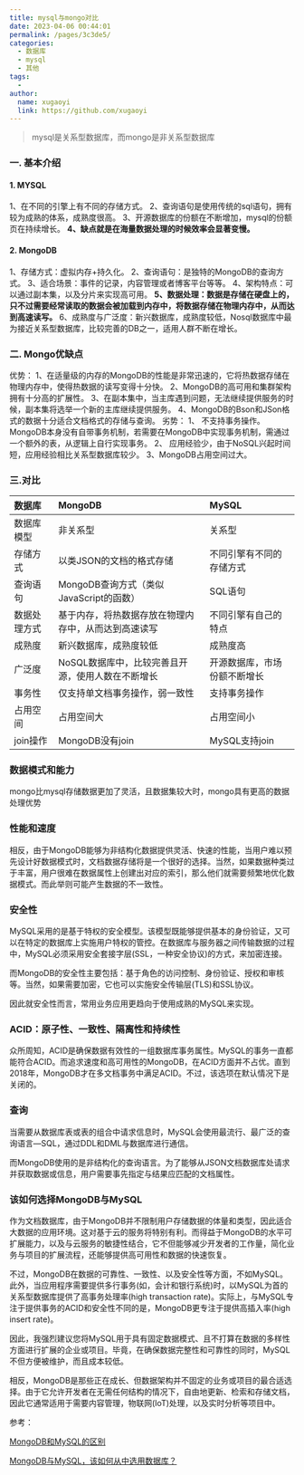 ```yaml
---
title: mysql与mongo对比
date: 2023-04-06 00:44:01
permalink: /pages/3c3de5/
categories:
  - 数据库
  - mysql
  - 其他
tags:
  - 
author: 
  name: xugaoyi
  link: https://github.com/xugaoyi
---
```





> mysql是关系型数据库，而mongo是非关系型数据库

### 一. 基本介绍

#### 1. MYSQL

1、在不同的引擎上有不同的存储方式。
2、查询语句是使用传统的sql语句，拥有较为成熟的体系，成熟度很高。
3、开源数据库的份额在不断增加，mysql的份额页在持续增长。
**4、缺点就是在海量数据处理的时候效率会显著变慢。**

#### 2. MongoDB

1、存储方式：虚拟内存+持久化。
2、查询语句：是独特的MongoDB的查询方式。
3、适合场景：事件的记录，内容管理或者博客平台等等。
4、架构特点：可以通过副本集，以及分片来实现高可用。
**5、数据处理：数据是存储在硬盘上的，只不过需要经常读取的数据会被加载到内存中，将数据存储在物理内存中，从而达到高速读写。**
6、成熟度与广泛度：新兴数据库，成熟度较低，Nosql数据库中最为接近关系型数据库，比较完善的DB之一，适用人群不断在增长。



### 二. Mongo优缺点

优势：
1、在适量级的内存的MongoDB的性能是非常迅速的，它将热数据存储在物理内存中，使得热数据的读写变得十分快。
2、MongoDB的高可用和集群架构拥有十分高的扩展性。
3、在副本集中，当主库遇到问题，无法继续提供服务的时候，副本集将选举一个新的主库继续提供服务。
4、MongoDB的Bson和JSon格式的数据十分适合文档格式的存储与查询。
劣势：
1、 不支持事务操作。MongoDB本身没有自带事务机制，若需要在MongoDB中实现事务机制，需通过一个额外的表，从逻辑上自行实现事务。
2、 应用经验少，由于NoSQL兴起时间短，应用经验相比关系型数据库较少。
3、MongoDB占用空间过大。



### 三.对比

| 数据库       | MongoDB                                              | MySQL                        |
| :----------- | :--------------------------------------------------- | :--------------------------- |
| 数据库模型   | 非关系型                                             | 关系型                       |
| 存储方式     | 以类JSON的文档的格式存储                             | 不同引擎有不同的存储方式     |
| 查询语句     | MongoDB查询方式（类似JavaScript的函数）              | SQL语句                      |
| 数据处理方式 | 基于内存，将热数据存放在物理内存中，从而达到高速读写 | 不同引擎有自己的特点         |
| 成熟度       | 新兴数据库，成熟度较低                               | 成熟度高                     |
| 广泛度       | NoSQL数据库中，比较完善且开源，使用人数在不断增长    | 开源数据库，市场份额不断增长 |
| 事务性       | 仅支持单文档事务操作，弱一致性                       | 支持事务操作                 |
| 占用空间     | 占用空间大                                           | 占用空间小                   |
| join操作     | MongoDB没有join                                      | MySQL支持join                |

### 数据模式和能力

​	mongo比mysql存储数据更加了灵活，且数据集较大时，mongo具有更高的数据处理优势

### 性能和速度

​	相反，由于MongoDB能够为非结构化数据提供灵活、快速的性能，当用户难以预先设计好数据模式时，文档数据存储将是一个很好的选择。当然，如果数据种类过于丰富，用户很难在数据属性上创建出对应的索引，那么他们就需要频繁地优化数据模式。而此举则可能产生数据的不一致性。

### 安全性

MySQL采用的是基于特权的安全模型。该模型既能够提供基本的身份验证，又可以在特定的数据库上实施用户特权的管控。在数据库与服务器之间传输数据的过程中，MySQL必须采用安全套接字层(SSL，一种安全协议)的方式，来加密连接。

而MongoDB的安全性主要包括：基于角色的访问控制、身份验证、授权和审核等。当然，如果需要加密，它也可以实施安全传输层(TLS)和SSL协议。

因此就安全性而言，常用业务应用更趋向于使用成熟的MySQL来实现。

### ACID：原子性、一致性、隔离性和持续性

众所周知，ACID是确保数据有效性的一组数据库事务属性。MySQL的事务一直都能符合ACID。而追求速度和高可用性的MongoDB，在ACID方面并不占优。直到2018年，MongoDB才在多文档事务中满足ACID。不过，该选项在默认情况下是关闭的。

### 查询

当需要从数据库表或表的组合中请求信息时，MySQL会使用最流行、最广泛的查询语言—SQL，通过DDL和DML与数据库进行通信。

而MongoDB使用的是非结构化的查询语言。为了能够从JSON文档数据库处请求并获取数据或信息，用户需要事先指定与结果应匹配的文档属性。



### 该如何选择MongoDB与MySQL

​	作为文档数据库，由于MongoDB并不限制用户存储数据的体量和类型，因此适合大数据的应用环境。这对基于云的服务将特别有利。而得益于MongoDB的水平可扩展能力，以及与云服务的敏捷性结合，它不但能够减少开发者的工作量，简化业务与项目的扩展流程，还能够提供高可用性和数据的快速恢复。

​	不过，MongoDB在数据的可靠性、一致性、以及安全性等方面，不如MySQL。此外，当应用程序需要提供多行事务(如，会计和银行系统)时，以MySQL为首的关系型数据库提供了高事务处理率(high transaction rate)。实际上，与MySQL专注于提供事务的ACID和安全性不同的是，MongoDB更专注于提供高插入率(high insert rate)。

​	因此，我强烈建议您将MySQL用于具有固定数据模式、且不打算在数据的多样性方面进行扩展的企业或项目。毕竟，在确保数据完整性和可靠性的同时，MySQL不但方便被维护，而且成本较低。

​	相反，MongoDB是那些正在成长、但数据架构并不固定的业务或项目的最合适选择。由于它允许开发者在无需任何结构的情况下，自由地更新、检索和存储文档，因此它通常适用于需要内容管理，物联网(IoT)处理，以及实时分析等项目中。



参考：

[MongoDB和MySQL的区别](https://developer.aliyun.com/article/630321)

[MongoDB与MySQL，该如何从中选用数据库？](https://www.51cto.com/article/657104.html)